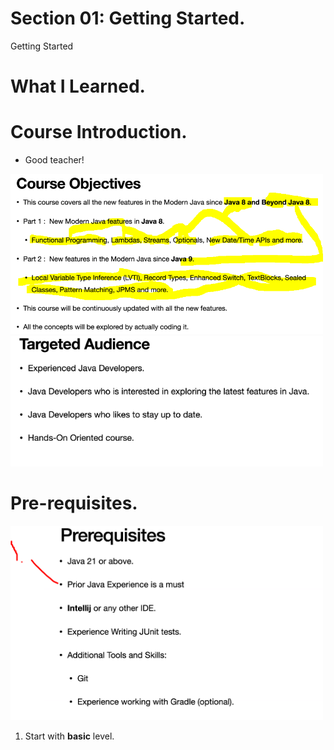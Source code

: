 # Section 01: Getting Started. 

Getting Started

# What I Learned.

# Course Introduction.

- Good teacher!

<img src="courseContent.PNG"  alt="java reflection course" width="500"/>

<img src="targetedAudiance.PNG"  alt="java reflection course" width="500"/>

# Pre-requisites.

<img src="prerequisitives.PNG"  alt="java reflection course" width="500"/>

1. Start with **basic** level.